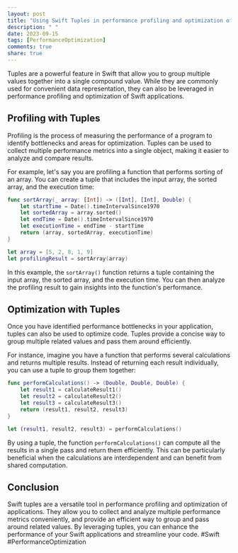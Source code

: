 ```yaml
---
layout: post
title: "Using Swift Tuples in performance profiling and optimization of applications."
description: " "
date: 2023-09-15
tags: [PerformanceOptimization]
comments: true
share: true
---
```


Tuples are a powerful feature in Swift that allow you to group multiple values together into a single compound value. While they are commonly used for convenient data representation, they can also be leveraged in performance profiling and optimization of Swift applications.

## Profiling with Tuples

Profiling is the process of measuring the performance of a program to identify bottlenecks and areas for optimization. Tuples can be used to collect multiple performance metrics into a single object, making it easier to analyze and compare results.

For example, let's say you are profiling a function that performs sorting of an array. You can create a tuple that includes the input array, the sorted array, and the execution time:

```swift
func sortArray(_ array: [Int]) -> ([Int], [Int], Double) {
    let startTime = Date().timeIntervalSince1970
    let sortedArray = array.sorted()
    let endTime = Date().timeIntervalSince1970
    let executionTime = endTime - startTime
    return (array, sortedArray, executionTime)
}

let array = [5, 2, 8, 1, 9]
let profilingResult = sortArray(array)
```

In this example, the `sortArray()` function returns a tuple containing the input array, the sorted array, and the execution time. You can then analyze the profiling result to gain insights into the function's performance.

## Optimization with Tuples

Once you have identified performance bottlenecks in your application, tuples can also be used to optimize code. Tuples provide a concise way to group multiple related values and pass them around efficiently.

For instance, imagine you have a function that performs several calculations and returns multiple results. Instead of returning each result individually, you can use a tuple to group them together:

```swift
func performCalculations() -> (Double, Double, Double) {
    let result1 = calculateResult1()
    let result2 = calculateResult2()
    let result3 = calculateResult3()
    return (result1, result2, result3)
}

let (result1, result2, result3) = performCalculations()
```

By using a tuple, the function `performCalculations()` can compute all the results in a single pass and return them efficiently. This can be particularly beneficial when the calculations are interdependent and can benefit from shared computation.

## Conclusion

Swift tuples are a versatile tool in performance profiling and optimization of applications. They allow you to collect and analyze multiple performance metrics conveniently, and provide an efficient way to group and pass around related values. By leveraging tuples, you can enhance the performance of your Swift applications and streamline your code. #Swift #PerformanceOptimization